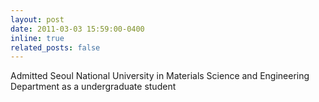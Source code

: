 ```yaml
---
layout: post
date: 2011-03-03 15:59:00-0400
inline: true
related_posts: false
---
```


Admitted Seoul National University in Materials Science and Engineering Department as a undergraduate student
